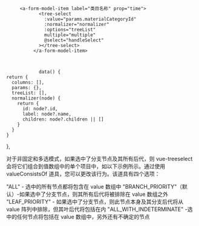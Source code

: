          <a-form-model-item label="类目名称" prop="time">
                <tree-select
                  :value="params.materialCategoryId"
                  :normalizer="normalizer"
                  :options="treeList"
                  multiple="multiple"
                  @select="handleSelect"
                ></tree-select>
              </a-form-model-item>



                data() {
    return {
      columns: [],
      params: {},
      treeList: [],
      normalizer(node) {
        return {
          id: node?.id,
          label: node?.name,
          children: node?.children || []
        }
      }
    }

},

对于非固定和多选模式，如果选中了分支节点及其所有后代，则 vue-treeselect 会将它们组合到值数组中的单个项目中，如以下示例所示。通过使用 valueConsistsOf 道具，您可以更改该行为。该道具有四个选项：

"ALL" - 选中的所有节点都将包含在 value 数组中
"BRANCH_PRIORITY"（默认）-如果选中了分支节点，则其所有后代将被排除在 value 数组之外
"LEAF_PRIORITY" - 如果选中了分支节点，则此节点本身及其分支后代将从 value 阵列中排除，但其叶后代将包括在内
"ALL_WITH_INDETERMINATE" -选中的任何节点将包括在 value 数组中，另外还有不确定的节点
